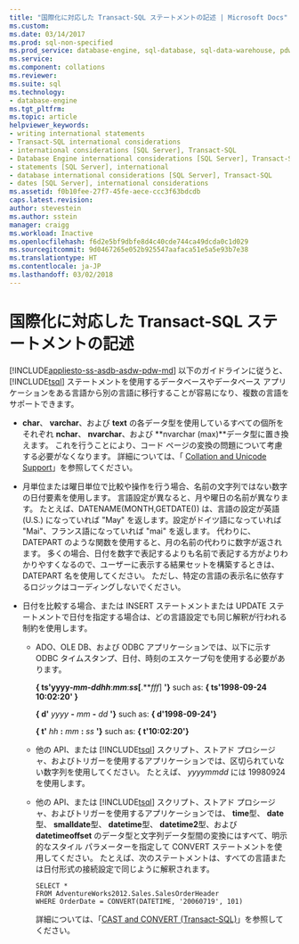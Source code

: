 ```yaml
---
title: "国際化に対応した Transact-SQL ステートメントの記述 | Microsoft Docs"
ms.custom: 
ms.date: 03/14/2017
ms.prod: sql-non-specified
ms.prod_service: database-engine, sql-database, sql-data-warehouse, pdw
ms.service: 
ms.component: collations
ms.reviewer: 
ms.suite: sql
ms.technology:
- database-engine
ms.tgt_pltfrm: 
ms.topic: article
helpviewer_keywords:
- writing international statements
- Transact-SQL international considerations
- international considerations [SQL Server], Transact-SQL
- Database Engine international considerations [SQL Server], Transact-SQL
- statements [SQL Server], international
- database international considerations [SQL Server], Transact-SQL
- dates [SQL Server], international considerations
ms.assetid: f0b10fee-27f7-45fe-aece-ccc3f63bdcdb
caps.latest.revision: 
author: stevestein
ms.author: sstein
manager: craigg
ms.workload: Inactive
ms.openlocfilehash: f6d2e5bf9dbfe8d4c40cde744ca49dcda0c1d029
ms.sourcegitcommit: 9d0467265e052b925547aafaca51e5a5e93b7e38
ms.translationtype: HT
ms.contentlocale: ja-JP
ms.lasthandoff: 03/02/2018
---
```

# <a name="write-international-transact-sql-statements"></a>国際化に対応した Transact-SQL ステートメントの記述
[!INCLUDE[appliesto-ss-asdb-asdw-pdw-md](../../includes/appliesto-ss-asdb-asdw-pdw-md.md)]
以下のガイドラインに従うと、 [!INCLUDE[tsql](../../includes/tsql-md.md)] ステートメントを使用するデータベースやデータベース アプリケーションをある言語から別の言語に移行することが容易になり、複数の言語をサポートできます。  
  
-   **char**、 **varchar**、および **text** の各データ型を使用しているすべての個所をそれぞれ **nchar**、 **nvarchar**、および **nvarchar (max)**データ型に置き換えます。 これを行うことにより、コード ページの変換の問題について考慮する必要がなくなります。 詳細については、「 [Collation and Unicode Support](../../relational-databases/collations/collation-and-unicode-support.md)」を参照してください。  
  
-   月単位または曜日単位で比較や操作を行う場合、名前の文字列ではない数字の日付要素を使用します。 言語設定が異なると、月や曜日の名前が異なります。 たとえば、DATENAME(MONTH,GETDATE()) は、言語の設定が英語 (U.S.) になっていれば "May" を返します。設定がドイツ語になっていれば "Mai"、フランス語になっていれば "mai" を返します。 代わりに、DATEPART のような関数を使用すると、月の名前の代わりに数字が返されます。 多くの場合、日付を数字で表記するよりも名前で表記する方がよりわかりやすくなるので、ユーザーに表示する結果セットを構築するときは、DATEPART 名を使用してください。 ただし、特定の言語の表示名に依存するロジックはコーディングしないでください。  
  
-   日付を比較する場合、または INSERT ステートメントまたは UPDATE ステートメントで日付を指定する場合は、どの言語設定でも同じ解釈が行われる制約を使用します。  
  
    -   ADO、OLE DB、および ODBC アプリケーションでは、以下に示す ODBC タイムスタンプ、日付、時刻のエスケープ句を使用する必要があります。  
  
         **{ ts'**yyyy**-***mm***-***dd**hh***:***mm***:***ss*[**.***fff*] **'}** such as: **{ ts'**1998**-**09**-**24 10**:**02**:**20**' }**  
  
         **{ d'** *yyyy* **-** *mm* **-** *dd* **'}** such as: **{ d'**1998**-**09**-**24**'}**  
  
         **{ t'** *hh* **:** *mm* **:** *ss* **'}** such as: **{ t'**10:02:20**'}**  
  
    -   他の API、または [!INCLUDE[tsql](../../includes/tsql-md.md)] スクリプト、ストアド プロシージャ、およびトリガーを使用するアプリケーションでは、区切られていない数字列を使用してください。 たとえば、 *yyyymmdd* には 19980924 を使用します。  
  
    -   他の API、または [!INCLUDE[tsql](../../includes/tsql-md.md)] スクリプト、ストアド プロシージャ、およびトリガーを使用するアプリケーションでは、 **time**型、 **date**型、 **smalldate**型、 **datetime**型、 **datetime2**型、および **datetimeoffset** のデータ型と文字列データ型間の変換にはすべて、明示的なスタイル パラメーターを指定して CONVERT ステートメントを使用してください。 たとえば、次のステートメントは、すべての言語または日付形式の接続設定で同じように解釈されます。  
  
        ```  
        SELECT *  
        FROM AdventureWorks2012.Sales.SalesOrderHeader  
        WHERE OrderDate = CONVERT(DATETIME, '20060719', 101)  
        ```  
  
         詳細については、「[CAST and CONVERT &#40;Transact-SQL&#41;](../../t-sql/functions/cast-and-convert-transact-sql.md)」を参照してください。  
  
  
